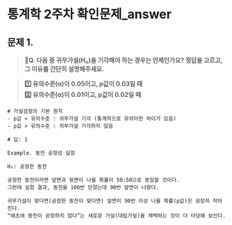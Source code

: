 # 통계학 2주차 확인문제_answer

## 문제 1. 

> **🧚Q. 다음 중 귀무가설(H₀)을 기각해야 하는 경우는 언제인가요? 정답을 고르고, 그 이유를 간단히 설명해주세요.**

> **1️⃣ 유의수준(α)이 0.05이고, p값이 0.03일 때   
2️⃣ 유의수준(α)이 0.01이고, p값이 0.02일 때**

```
# 가설검정의 기본 원칙
- p값 < 유의수준 : 귀무가설 기각 (통계적으로 유의미한 차이가 있음)
- p값 > 유의수준 : 귀무가설 기각하지 않음

# 답: 1
```
```
Example. 동전 공정성 실험

H₀: 공정한 동전

공정한 동전이라면 앞면과 뒷면이 나올 확률이 50:50으로 동일할 것이다.
그런데 실험 결과, 동전을 100번 던졌는데 90번 앞면이 나왔다.

귀무가설이 맞다면(공정한 동전이 맞다면) 앞면이 90번 이상 나올 확률(p값)은 굉장히 작아진다.
“애초에 동전이 공정하지 않다”는 새로운 가설(대립가설)을 채택하는 것이 더 타당해 보인다.
```
